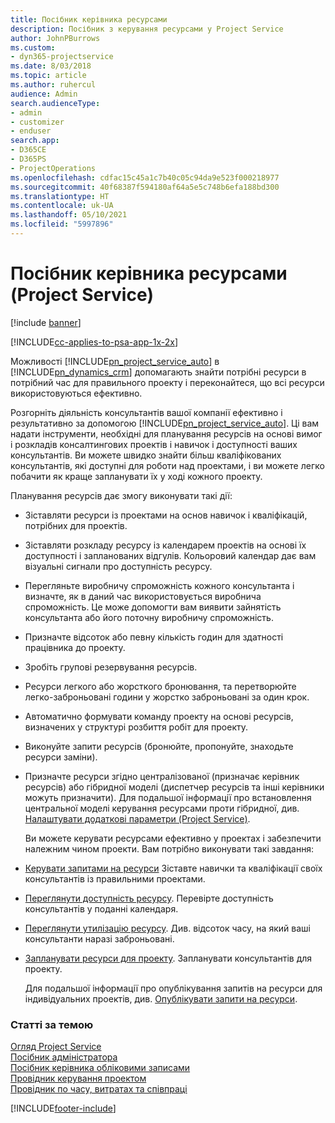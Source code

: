 ```yaml
---
title: Посібник керівника ресурсами
description: Посібник з керування ресурсами у Project Service
author: JohnPBurrows
ms.custom:
- dyn365-projectservice
ms.date: 8/03/2018
ms.topic: article
ms.author: ruhercul
audience: Admin
search.audienceType:
- admin
- customizer
- enduser
search.app:
- D365CE
- D365PS
- ProjectOperations
ms.openlocfilehash: cdfac15c45a1c7b40c05c94da9e523f000218977
ms.sourcegitcommit: 40f68387f594180af64a5e5c748b6efa188bd300
ms.translationtype: HT
ms.contentlocale: uk-UA
ms.lasthandoff: 05/10/2021
ms.locfileid: "5997896"
---
```

# <a name="resource-manager-guide-project-service"></a>Посібник керівника ресурсами (Project Service)

[!include [banner](../includes/psa-now-project-operations.md)]

[!INCLUDE[cc-applies-to-psa-app-1x-2x](../includes/cc-applies-to-psa-app-1x-2x.md)]

Можливості [!INCLUDE[pn_project_service_auto](../includes/pn-project-service-auto.md)] в [!INCLUDE[pn_dynamics_crm](../includes/pn-dynamics-crm.md)] допомагають знайти потрібні ресурси в потрібний час для правильного проекту і переконайтеся, що всі ресурси використовуються ефективно.  
  
 Розгорніть діяльність консультантів вашої компанії ефективно і результативно за допомогою [!INCLUDE[pn_project_service_auto](../includes/pn-project-service-auto.md)]. Ці вам надати інструменти, необхідні для планування ресурсів на основі вимог і розкладів консалтингових проектів і навичок і доступності ваших консультантів. Ви можете швидко знайти більш кваліфікованих консультантів, які доступні для роботи над проектами, і ви можете легко побачити як краще запланувати їх у ході кожного проекту.  
  
 Планування ресурсів дає змогу виконувати такі дії:  
  
- Зіставляти ресурси із проектами на основ навичок і кваліфікацій, потрібних для проектів.  
  
- Зіставляти розкладу ресурсу із календарем проектів на основі їх доступності і запланованих відгулів. Кольоровий календар дає вам візуальні сигнали про доступність ресурсу.  
  
- Перегляньте виробничу спроможність кожного консультанта і визначте, як в даний час використовується виробнича спроможність. Це може допомогти вам виявити зайнятість консультанта або його поточну виробничу спроможність.  
  
- Призначте відсоток або певну кількість годин для здатності працівника до проекту.  
  
- Зробіть групові резервування ресурсів.  
  
- Ресурси легкого або жорсткого бронювання, та перетворюйте легко-заброньовані години у жорстко заброньовані за один крок.  
  
- Автоматично формувати команду проекту на основі ресурсів, визначених у структурі розбиття робіт для проекту.  
  
- Виконуйте запити ресурсів (бронюйте, пропонуйте, знаходьте ресурси заміни).  
  
- Призначте ресурси згідно централізованої (призначає керівник ресурсів) або гібридної моделі (диспетчер ресурсів та інші керівники можуть призначити). Для подальшої інформації про встановлення центральної моделі керування ресурсами проти гібридної, див. [Налаштувати додаткові параметри (Project Service)](../psa/configure-additional-parameters-settings.md).  
  
  Ви можете керувати ресурсами ефективно у проектах і забезпечити належним чином проекти. Вам потрібно виконувати такі завдання:  
  
- [Керувати запитами на ресурси](../psa/manage-resource-requests.md) Зіставте навички та кваліфікації своїх консультантів із правильними проектами.  
  
- [Переглянути доступність ресурсу](../psa/view-resource-availability.md). Перевірте доступність консультантів у поданні календаря.  
  
- [Переглянути утилізацію ресурсу](../psa/view-resource-utilization.md). Див. відсоток часу, на який ваші консультанти наразі заброньовані.  
  
- [Запланувати ресурси для проекту](../psa/schedule-resources-project.md). Запланувати консультантів для проекту.  
  
  Для подальшої інформації про опублікування запитів на ресурси для індивідуальних проектів, див. [Опублікувати запити на ресурси](../psa/submit-resource-requests.md).  
  
### <a name="see-also"></a>Статті за темою  
 [Огляд Project Service](../psa/overview.md)   
 [Посібник адміністратора](../psa/admin-guide.md)   
 [Посібник керівника обліковими записами](../psa/account-manager-guide.md)   
 [Провідник керування проектом](../psa/project-manager-guide.md)   
 [Провідник по часу, витратах та співпраці](../psa/time-expense-collaboration-guide.md)


[!INCLUDE[footer-include](../includes/footer-banner.md)]